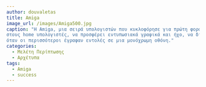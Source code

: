 ```yaml
---
author: douvaletas
title: Amiga 
image_url: /images/Amiga500.jpg
caption: "Η Amiga, μια σειρά υπολογιστών που κυκλοφόρησε για πρώτη φορά στα μέσα της δεκαετίας του 1980 κατάφερε να φέρει την επανάσταση 
στους home υπολογιστές, να προσφέρει εντυπωσιακά γραφικά και ήχο, να διαθέτει ένα multitasking γραφικό λειτουργικό σύστημα, 
όταν οι περισσότεροι έγραφαν εντολές σε μια μονόχρωμη οθόνη."
categories:
  - Μελέτη Περίπτωσης
  - Αρχέτυπα
tags:
  - Amiga 
  - success
---
```



